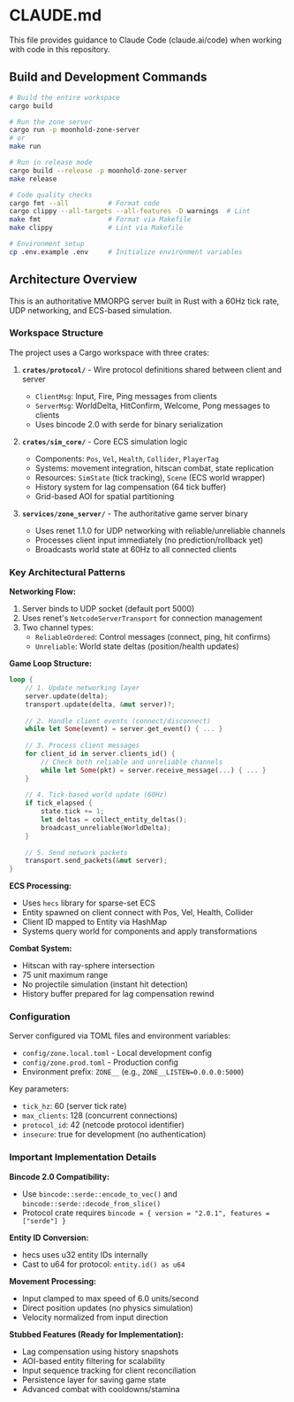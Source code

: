 # CLAUDE.md

This file provides guidance to Claude Code (claude.ai/code) when working with code in this repository.

## Build and Development Commands

```bash
# Build the entire workspace
cargo build

# Run the zone server
cargo run -p moonhold-zone-server
# or
make run

# Run in release mode
cargo build --release -p moonhold-zone-server
make release

# Code quality checks
cargo fmt --all          # Format code
cargo clippy --all-targets --all-features -D warnings  # Lint
make fmt                 # Format via Makefile
make clippy              # Lint via Makefile

# Environment setup
cp .env.example .env     # Initialize environment variables
```

## Architecture Overview

This is an authoritative MMORPG server built in Rust with a 60Hz tick rate, UDP networking, and ECS-based simulation.

### Workspace Structure

The project uses a Cargo workspace with three crates:

1. **`crates/protocol/`** - Wire protocol definitions shared between client and server
   - `ClientMsg`: Input, Fire, Ping messages from clients
   - `ServerMsg`: WorldDelta, HitConfirm, Welcome, Pong messages to clients
   - Uses bincode 2.0 with serde for binary serialization

2. **`crates/sim_core/`** - Core ECS simulation logic
   - Components: `Pos`, `Vel`, `Health`, `Collider`, `PlayerTag`
   - Systems: movement integration, hitscan combat, state replication
   - Resources: `SimState` (tick tracking), `Scene` (ECS world wrapper)
   - History system for lag compensation (64 tick buffer)
   - Grid-based AOI for spatial partitioning

3. **`services/zone_server/`** - The authoritative game server binary
   - Uses renet 1.1.0 for UDP networking with reliable/unreliable channels
   - Processes client input immediately (no prediction/rollback yet)
   - Broadcasts world state at 60Hz to all connected clients

### Key Architectural Patterns

**Networking Flow:**
1. Server binds to UDP socket (default port 5000)
2. Uses renet's `NetcodeServerTransport` for connection management
3. Two channel types:
   - `ReliableOrdered`: Control messages (connect, ping, hit confirms)
   - `Unreliable`: World state deltas (position/health updates)

**Game Loop Structure:**
```rust
loop {
    // 1. Update networking layer
    server.update(delta);
    transport.update(delta, &mut server)?;
    
    // 2. Handle client events (connect/disconnect)
    while let Some(event) = server.get_event() { ... }
    
    // 3. Process client messages
    for client_id in server.clients_id() {
        // Check both reliable and unreliable channels
        while let Some(pkt) = server.receive_message(...) { ... }
    }
    
    // 4. Tick-based world update (60Hz)
    if tick_elapsed {
        state.tick += 1;
        let deltas = collect_entity_deltas();
        broadcast_unreliable(WorldDelta);
    }
    
    // 5. Send network packets
    transport.send_packets(&mut server);
}
```

**ECS Processing:**
- Uses `hecs` library for sparse-set ECS
- Entity spawned on client connect with Pos, Vel, Health, Collider
- Client ID mapped to Entity via HashMap
- Systems query world for components and apply transformations

**Combat System:**
- Hitscan with ray-sphere intersection
- 75 unit maximum range
- No projectile simulation (instant hit detection)
- History buffer prepared for lag compensation rewind

### Configuration

Server configured via TOML files and environment variables:
- `config/zone.local.toml` - Local development config
- `config/zone.prod.toml` - Production config
- Environment prefix: `ZONE__` (e.g., `ZONE__LISTEN=0.0.0.0:5000`)

Key parameters:
- `tick_hz`: 60 (server tick rate)
- `max_clients`: 128 (concurrent connections)
- `protocol_id`: 42 (netcode protocol identifier)
- `insecure`: true for development (no authentication)

### Important Implementation Details

**Bincode 2.0 Compatibility:**
- Use `bincode::serde::encode_to_vec()` and `bincode::serde::decode_from_slice()`
- Protocol crate requires `bincode = { version = "2.0.1", features = ["serde"] }`

**Entity ID Conversion:**
- hecs uses u32 entity IDs internally
- Cast to u64 for protocol: `entity.id() as u64`

**Movement Processing:**
- Input clamped to max speed of 6.0 units/second
- Direct position updates (no physics simulation)
- Velocity normalized from input direction

**Stubbed Features (Ready for Implementation):**
- Lag compensation using history snapshots
- AOI-based entity filtering for scalability
- Input sequence tracking for client reconciliation
- Persistence layer for saving game state
- Advanced combat with cooldowns/stamina